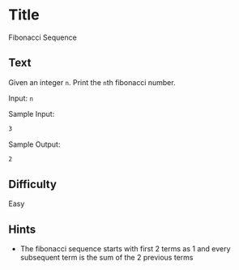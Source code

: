 # Title

Fibonacci Sequence

## Text

Given an integer `n`. Print the `n`th fibonacci number.

Input: `n`

Sample Input:

```markdown
3
```

Sample Output:

```markdown
2
```

## Difficulty

Easy

## Hints

- The fibonacci sequence starts with first 2 terms as 1 and every subsequent term is the sum of the 2 previous terms
